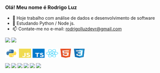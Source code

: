 ### Olá! Meu nome é Rodrigo Luz

- 🔭 Hoje trabalho com análise de dados e desenvolvimento de software 
- 🌱 Estudando Python / Node js.
- 📫 Contate-me no e-mail: rodrigolluzdevr@gmail.com

<div> 
  <ahref="https://www.linkedin.com/in/rodrigolluz/">
  <img height="180em" src="https://github-readme-stats.vercel.app/api?username=rodrigolluzdevr&show_icons=true&theme=dark"/>
  <img height="180em" src="https://github-readme-stats.vercel.app/api/top-langs/?username=rodrigolluzdevr&layout=compact&theme=dark"/>
</div>

<div style="display: inline_block"><br>
  <img align="center" alt="Drigo-Python" height="30" width="40" src="https://raw.githubusercontent.com/devicons/devicon/master/icons/python/python-original.svg">
  <img align="center" alt="Drigo-Js" height="30" width="40" src="https://raw.githubusercontent.com/devicons/devicon/master/icons/javascript/javascript-plain.svg">
  <img align="center" alt="Drigo-Ts" height="30" width="40" src="https://raw.githubusercontent.com/devicons/devicon/master/icons/typescript/typescript-plain.svg">
  <img align="center" alt="Drigo-React" height="30" width="40" src="https://raw.githubusercontent.com/devicons/devicon/master/icons/react/react-original.svg">
  <img align="center" alt="Drigo-HTML" height="30" width="40" src="https://raw.githubusercontent.com/devicons/devicon/master/icons/html5/html5-original.svg">
  <img align="center" alt="Drigo-CSS" height="30" width="40" src="https://raw.githubusercontent.com/devicons/devicon/master/icons/css3/css3-original.svg">
</div> 
  
<div>  <br>
  <a href="https://www.youtube.com/channel/UC_-uuuZbY0AAt9CViNzvc-Q" target="_blank"><img src="https://img.shields.io/badge/YouTube-FF0000?style=for-the-badge&logo=youtube&logoColor=white" target="_blank"></a>
  <a href="https://instagram.com/rafaballerini" target="_blank"><img src="https://img.shields.io/badge/-Instagram-%23E4405F?style=for-the-badge&logo=instagram&logoColor=white" target="_blank"></a>
 	<a href="https://www.twitch.tv/rafaballerinii" target="_blank"><img src="https://img.shields.io/badge/Twitch-9146FF?style=for-the-badge&logo=twitch&logoColor=white" target="_blank"></a>
 <a href="https://discord.gg/wagxzStdcR" target="_blank"><img src="https://img.shields.io/badge/Discord-7289DA?style=for-the-badge&logo=discord&logoColor=white" target="_blank"></a> 
  <a href = "mailto:rodrigolluzdevr@gmail.com"><img src="https://img.shields.io/badge/-Gmail-%23333?style=for-the-badge&logo=gmail&logoColor=white" target="_blank"></a>
  <a href="https://www.linkedin.com/in/rodrigolluzdevr-45875016a" target="_blank"><img src="https://img.shields.io/badge/-LinkedIn-%230077B5?style=for-the-badge&logo=linkedin&logoColor=white" target="_blank"></a> 
  
</div>
  



</div>
